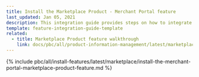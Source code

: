 ```yaml
---
title: Install the Marketplace Product - Merchant Portal feature
last_updated: Jan 05, 2021
description: This integration guide provides steps on how to integrate the Merchant Portal - Marketplace Product feature into a Spryker project.
template: feature-integration-guide-template
related:
  - title: Marketplace Product feature walkthrough
    link: docs/pbc/all/product-information-management/latest/marketplace/marketplace-product-feature-overview.html
---
```


{% include pbc/all/install-features/latest/marketplace/install-the-merchant-portal-marketplace-product-feature.md %} <!-- To edit, see /_includes/pbc/all/install-features/202311.0/marketplace/install-the-merchant-portal-marketplace-product-feature.md -->
